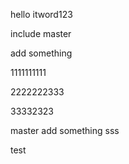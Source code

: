 hello itword123

include
master

add something

1111111111

2222222333

33332323

master add something sss

test
